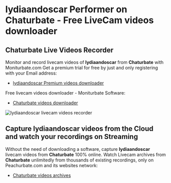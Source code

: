 # lydiaandoscar Performer on Chaturbate - Free LiveCam videos downloader

## Chaturbate Live Videos Recorder

Monitor and record livecam videos of **lydiaandoscar** from **Chaturbate** with Moniturbate.com
Get a premium trial for free by just and only registering with your Email address:
* [lydiaandoscar Premium videos downloader](https://moniturbate.com/request-demo-licence-key.html)

Free livecam videos downloader - Moniturbate Software:
* [Chaturbate videos downloader](https://moniturbate.com/moniturbate-download-software.html)

![lydiaandoscar livecam videos recorder](https://peachurnet.com/templates/moniturbate-software.png)


## Capture lydiaandoscar videos from the Cloud and watch your recordings on Streaming

Without the need of downloading a software, capture **lydiaandoscar** livecam videos from **Chaturbate** 100% online.
Watch Livecam archives from **Chaturbate** unlimitedly from thousands of existing recordings, only on Peachurbate.com and its websites network:
* [Chaturbate videos archives](https://peachurnet.com/)